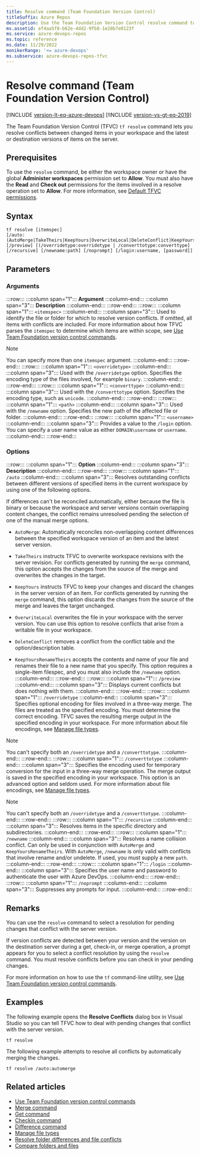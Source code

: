 ```yaml
---
title: Resolve command (Team Foundation Version Control)
titleSuffix: Azure Repos
description: Use the Team Foundation Version Control resolve command to resolve conflicts between changed items in your workspace and the versions of items on the server.
ms.assetid: ef4aa5f8-b62e-4dd2-9fb8-1e28b7e0123f
ms.service: azure-devops-repos
ms.topic: reference
ms.date: 11/29/2022
monikerRange: '<= azure-devops'
ms.subservice: azure-devops-repos-tfvc
---
```


# Resolve command (Team Foundation Version Control)

[!INCLUDE [version-lt-eq-azure-devops](../../includes/version-lt-eq-azure-devops.md)]
[!INCLUDE [version-vs-gt-eq-2019](../../includes/version-vs-gt-eq-2019.md)]

The Team Foundation Version Control (TFVC) `tf resolve` command lets you resolve conflicts between changed items in your workspace and the latest or destination versions of items on the server.

## Prerequisites

To use the `resolve` command, be either the workspace owner or have the global **Administer workspaces** permission set to **Allow**. You must also have the **Read** and **Check out** permissions for the items involved in a resolve operation set to **Allow**.  For more information, see  [Default TFVC permissions](../../organizations/security/default-tfvc-permissions.md).

## Syntax

```
tf resolve [itemspec] 
[/auto:(AutoMerge|TakeTheirs|KeepYours|OverwriteLocal|DeleteConflict|KeepYoursRenameTheirs)] 
[/preview] [(/overridetype:overridetype | /converttotype:converttype] [/recursive] [/newname:path] [/noprompt] [/login:username, [password]]
```

## Parameters


### Arguments

:::row:::
   :::column span="1":::
   **Argument**
   :::column-end:::
   :::column span="3":::
   **Description**
   :::column-end:::
:::row-end:::
:::row:::
   :::column span="1":::
   `<itemspec>`
   :::column-end:::
   :::column span="3":::
   Used to identify the file or folder for which to resolve version conflicts. If omitted, all items with conflicts are included. For more information about how TFVC parses the `itemspec` to determine which items are within scope, see [Use Team Foundation version control commands](use-team-foundation-version-control-commands.md).
   > [!Note]  
   > You can specify more than one `itemspec` argument.
   :::column-end:::
:::row-end:::
:::row:::
   :::column span="1":::
   `<overridetype>`
   :::column-end:::
   :::column span="3":::
   Used with the `/overridetype` option. Specifies the encoding type of the files involved, for example `binary`.
   :::column-end:::
:::row-end:::
:::row:::
   :::column span="1":::
   `<converttype>`
   :::column-end:::
   :::column span="3":::
   Used with the `/converttotype` option. Specifies the encoding type, such as `unicode`.
   :::column-end:::
:::row-end:::
:::row:::
   :::column span="1":::
   `<path>`
   :::column-end:::
   :::column span="3":::
   Used with the `/newname` option. Specifies the new path of the affected file or folder.
   :::column-end:::
:::row-end:::
:::row:::
   :::column span="1":::
   `<username>`
   :::column-end:::
   :::column span="3":::
   Provides a value to the `/login` option. You can specify a user name value as either `DOMAIN\username` or `username`.
   :::column-end:::
:::row-end:::

### Options

:::row:::
   :::column span="1":::
   **Option**
   :::column-end:::
   :::column span="3":::
   **Description**
   :::column-end:::
:::row-end:::
:::row:::
   :::column span="1":::
   `/auto`
   :::column-end:::
   :::column span="3":::
   Resolves outstanding conflicts between different versions of specified items in the current workspace by using one of the following options.
   
   If differences can't be reconciled automatically, either because the file is binary or because the workspace and server versions contain overlapping content changes, the conflict remains unresolved pending the selection of one of the manual merge options.

   - `AutoMerge`: Automatically reconciles non-overlapping content differences between the specified workspace version of an item and the latest server version.

   - `TakeTheirs` instructs TFVC to overwrite workspace revisions with the server revision. For conflicts generated by running the `merge` command, this option accepts the changes from the source of the merge and overwrites the changes in the target.

   - `KeepYours` instructs TFVC to keep your changes and discard the changes in the server version of an item. For conflicts generated by running the `merge` command, this option discards the changes from the source of the merge and leaves the target unchanged.

   - `OverwriteLocal` overwrites the file in your workspace with the server version. You can use this option to resolve conflicts that arise from a writable file in your workspace.

   - `DeleteConflict` removes a conflict from the conflict table and the option/description table.

   - `KeepYoursRenameTheirs` accepts the contents and name of your file and renames their file to a new name that you specify. This option requires a single-item filespec, and you must also include the `/newname` option.
   :::column-end:::
:::row-end:::
:::row:::
   :::column span="1":::
   `/preview`
   :::column-end:::
   :::column span="3":::
   Displays current conflicts but does nothing with them.
   :::column-end:::
:::row-end:::
:::row:::
   :::column span="1":::
   `/overridetype`
   :::column-end:::
   :::column span="3":::
   Specifies optional encoding for files involved in a three-way merge. The files are treated as the specified encoding. You must determine the correct encoding. TFVC saves the resulting merge output in the specified encoding in your workspace. For more information about file encodings, see [Manage file types](/azure/devops/server/admin/manage-file-types).

   > [!Note]  
   > You can't specify both an `/overridetype` and a `/converttotype`.
   :::column-end:::
:::row-end:::
:::row:::
   :::column span="1":::
   `/converttotype`
   :::column-end:::
   :::column span="3":::
   Specifies the encoding used for temporary conversion for the input in a three-way merge operation. The merge output is saved in the specified encoding in your workspace. This option is an advanced option and seldom used. For more information about file encodings, see [Manage file types](/azure/devops/server/admin/manage-file-types).

   > [!Note]  
   > You can't specify both an `/overridetype` and a `/converttotype`.
   :::column-end:::
:::row-end:::
:::row:::
   :::column span="1":::
   `/recursive`
   :::column-end:::
   :::column span="3":::
   Resolves items in the specific directory and subdirectories.
   :::column-end:::
:::row-end:::
:::row:::
   :::column span="1":::
   `/newname`
   :::column-end:::
   :::column span="3":::
   Resolves a name collision conflict. Can only be used in conjunction with `AutoMerge` and `KeepYoursRenameTheirs`. With `AutoMerge`, `/newname` is only valid with conflicts that involve rename and/or undelete. If used, you must supply a new `path`.
   :::column-end:::
:::row-end:::
:::row:::
   :::column span="1":::
   `/login`
   :::column-end:::
   :::column span="3":::
   Specifies the user name and password to authenticate the user with Azure DevOps.
   :::column-end:::
:::row-end:::
:::row:::
   :::column span="1":::
   `/noprompt`
   :::column-end:::
   :::column span="3":::
   Suppresses any prompts for input.
   :::column-end:::
:::row-end:::

## Remarks

You can use the `resolve` command to select a resolution for pending changes that conflict with the server version.

If version conflicts are detected between your version and the version on the destination server during a get, check-in, or merge operation, a prompt appears for you to select a conflict resolution by using the `resolve` command. You must resolve conflicts before you can check in your pending changes.

For more information on how to use the `tf` command-line utility, see [Use Team Foundation version control commands](use-team-foundation-version-control-commands.md).

## Examples

The following example opens the **Resolve Conflicts** dialog box in Visual Studio so you can tell TFVC how to deal with pending changes that conflict with the server version.

```
tf resolve
```

The following example attempts to resolve all conflicts by automatically merging the changes.

```
tf resolve /auto:automerge
```

## Related articles

- [Use Team Foundation version control commands](use-team-foundation-version-control-commands.md)
- [Merge command](merge-command.md)
- [Get command](get-command.md)
- [Checkin command](checkin-command.md)
- [Difference command](difference-command.md)
- [Manage file types](/azure/devops/server/admin/manage-file-types)
- [Resolve folder differences and file conflicts](resolve-team-foundation-version-control-conflicts.md)
- [Compare folders and files](./compare-files.md)